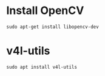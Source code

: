 # Install OpenCV
```
sudo apt-get install libopencv-dev
```

# v4l-utils
```
sudo apt install v4l-utils
```
